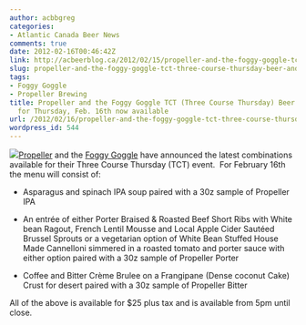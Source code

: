 ```yaml
---
author: acbbgreg
categories:
- Atlantic Canada Beer News
comments: true
date: 2012-02-16T00:46:42Z
link: http://acbeerblog.ca/2012/02/15/propeller-and-the-foggy-goggle-tct-three-course-thursday-beer-and-food-menu-for-thursday-feb-16th-now-available/
slug: propeller-and-the-foggy-goggle-tct-three-course-thursday-beer-and-food-menu-for-thursday-feb-16th-now-available
tags:
- Foggy Goggle
- Propeller Brewing
title: Propeller and the Foggy Goggle TCT (Three Course Thursday) Beer and Food Menu
  for Thursday, Feb. 16th now available
url: /2012/02/16/propeller-and-the-foggy-goggle-tct-three-course-thursday-beer-and-food-menu-for-thursday-feb-16th-now-available/
wordpress_id: 544
---
```


[![](http://acbeerblog.ca/wp-content/uploads/2012/02/goggleandpropellor150x150.jpg)](http://acbeerblog.ca/wp-content/uploads/2012/02/goggleandpropellor150x150.jpg)[Propeller](http://drinkpropeller.ca/content/TCT) and the [Foggy Goggle](http://thefoggygoggle.ca/events) have announced the latest combinations available for their Three Course Thursday (TCT) event.  For February 16th the menu will consist of:



	
  * Asparagus and spinach IPA soup paired with a 30z sample of Propeller IPA

	
  * An entrée of either Porter Braised & Roasted Beef Short Ribs with White bean Ragout, French Lentil Mousse and Local Apple Cider Sautéed Brussel Sprouts or a vegetarian option of White Bean Stuffed House Made Cannelloni simmered in a roasted tomato and porter sauce with either option paired with a 30z sample of Propeller Porter

	
  * Coffee and Bitter Crème Brulee on a Frangipane (Dense coconut Cake) Crust for desert paired with a 30z sample of Propeller Bitter


All of the above is available for $25 plus tax and is available from 5pm until close.
